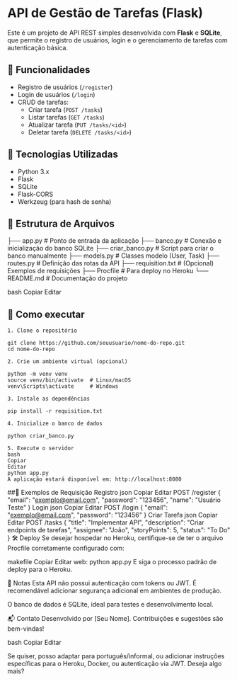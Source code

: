 # API de Gestão de Tarefas (Flask)

Este é um projeto de API REST simples desenvolvida com **Flask** e **SQLite**, que permite o registro de usuários, login e o gerenciamento de tarefas com autenticação básica.

## 🧩 Funcionalidades

- Registro de usuários (`/register`)
- Login de usuários (`/login`)
- CRUD de tarefas:
  - Criar tarefa (`POST /tasks`)
  - Listar tarefas (`GET /tasks`)
  - Atualizar tarefa (`PUT /tasks/<id>`)
  - Deletar tarefa (`DELETE /tasks/<id>`)

## 🚀 Tecnologias Utilizadas

- Python 3.x
- Flask
- SQLite
- Flask-CORS
- Werkzeug (para hash de senha)

## 📁 Estrutura de Arquivos

├── app.py # Ponto de entrada da aplicação
├── banco.py # Conexão e inicialização do banco SQLite
├── criar_banco.py # Script para criar o banco manualmente
├── models.py # Classes modelo (User, Task)
├── routes.py # Definição das rotas da API
├── requisition.txt # (Opcional) Exemplos de requisições
├── Procfile # Para deploy no Heroku
└── README.md # Documentação do projeto

bash
Copiar
Editar

## 🔧 Como executar
```
1. Clone o repositório

git clone https://github.com/seuusuario/nome-do-repo.git
cd nome-do-repo

2. Crie um ambiente virtual (opcional)

python -m venv venv
source venv/bin/activate  # Linux/macOS
venv\Scripts\activate     # Windows

3. Instale as dependências

pip install -r requisition.txt

4. Inicialize o banco de dados

python criar_banco.py

5. Execute o servidor
bash
Copiar
Editar
python app.py
A aplicação estará disponível em: http://localhost:8080

```

##📝 Exemplos de Requisição
Registro
json
Copiar
Editar
POST /register
{
  "email": "exemplo@email.com",
  "password": "123456",
  "name": "Usuário Teste"
}
Login
json
Copiar
Editar
POST /login
{
  "email": "exemplo@email.com",
  "password": "123456"
}
Criar Tarefa
json
Copiar
Editar
POST /tasks
{
  "title": "Implementar API",
  "description": "Criar endpoints de tarefas",
  "assignee": "João",
  "storyPoints": 5,
  "status": "To Do"
}
🛠️ Deploy
Se desejar hospedar no Heroku, certifique-se de ter o arquivo Procfile corretamente configurado com:

makefile
Copiar
Editar
web: python app.py
E siga o processo padrão de deploy para o Heroku.

📌 Notas
Esta API não possui autenticação com tokens ou JWT. É recomendável adicionar segurança adicional em ambientes de produção.

O banco de dados é SQLite, ideal para testes e desenvolvimento local.

📬 Contato
Desenvolvido por [Seu Nome]. Contribuições e sugestões são bem-vindas!

bash
Copiar
Editar

Se quiser, posso adaptar para português/informal, ou adicionar instruções específicas para o Heroku, Docker, ou autenticação via JWT. Deseja algo mais?







